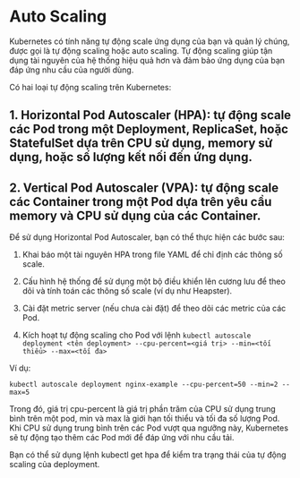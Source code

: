 # Auto Scaling
Kubernetes có tính năng tự động scale ứng dụng của bạn và quản lý chúng, được gọi là tự động scaling hoặc auto scaling. Tự động scaling giúp tận dụng tài nguyên của hệ thống hiệu quả hơn và đảm bảo ứng dụng của bạn đáp ứng nhu cầu của người dùng.

Có hai loại tự động scaling trên Kubernetes:

## 1. Horizontal Pod Autoscaler (HPA): tự động scale các Pod trong một Deployment, ReplicaSet, hoặc StatefulSet dựa trên CPU sử dụng, memory sử dụng, hoặc số lượng kết nối đến ứng dụng.

## 2. Vertical Pod Autoscaler (VPA): tự động scale các Container trong một Pod dựa trên yêu cầu memory và CPU sử dụng của các Container.

Để sử dụng Horizontal Pod Autoscaler, bạn có thể thực hiện các bước sau:

1. Khai báo một tài nguyên HPA trong file YAML để chỉ định các thông số scale.

2. Cấu hình hệ thống để sử dụng một bộ điều khiển lên cương lưu để theo dõi và tính toán các thông số scale (ví dụ như Heapster).

3. Cài đặt metric server (nếu chưa cài đặt) để theo dõi các metric của các Pod.

4. Kích hoạt tự động scaling cho Pod với lệnh `kubectl autoscale deployment <tên deployment> --cpu-percent=<giá trị> --min=<tối thiểu> --max=<tối đa>`

Ví dụ:

`kubectl autoscale deployment nginx-example --cpu-percent=50 --min=2 --max=5`


Trong đó, giá trị cpu-percent là giá trị phần trăm của CPU sử dụng trung bình trên một pod, min và max là giới hạn tối thiểu và tối đa số lượng Pod. Khi CPU sử dụng trung bình trên các Pod vượt qua ngưỡng này, Kubernetes sẽ tự động tạo thêm các Pod mới để đáp ứng với nhu cầu tải.

Bạn có thể sử dụng lệnh kubectl get hpa để kiểm tra trạng thái của tự động scaling của deployment.
